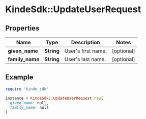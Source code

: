 # KindeSdk::UpdateUserRequest

## Properties

| Name | Type | Description | Notes |
| ---- | ---- | ----------- | ----- |
| **given_name** | **String** | User&#39;s first name. | [optional] |
| **family_name** | **String** | User&#39;s last name. | [optional] |

## Example

```ruby
require 'kinde_sdk'

instance = KindeSdk::UpdateUserRequest.new(
  given_name: null,
  family_name: null
)
```

